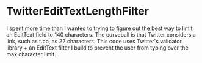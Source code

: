 # TwitterEditTextLengthFilter

I spent more time than I wanted to trying to figure out the best way to limit an EditText field to 140 characters. The curveball is that Twitter considers a link, such as t.co, as 22 characters. This code uses Twitter's validator library + an EditText filter I build to prevent the user from typing over the max character limit.
